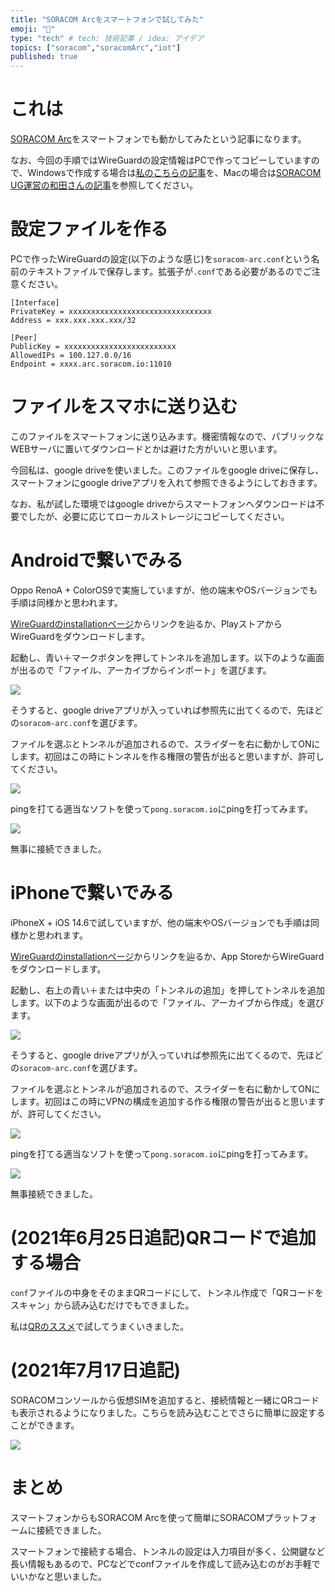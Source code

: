 ```yaml
---
title: "SORACOM Arcをスマートフォンで試してみた"
emoji: "📱"
type: "tech" # tech: 技術記事 / idea: アイデア
topics: ["soracom","soracomArc","iot"]
published: true
---
```


# これは

[SORACOM Arc](https://soracom.jp/services/arc/)をスマートフォンでも動かしてみたという記事になります。



なお、今回の手順ではWireGuardの設定情報はPCで作ってコピーしていますので、Windowsで作成する場合は[私のこちらの記事](https://zenn.dev/showm001/articles/2021-06-23-01)を、Macの場合は[SORACOM UG運営の和田さんの記事](https://qiita.com/keni_w/items/3c1bd01c846c430a8ae1)を参照してください。



# 設定ファイルを作る

PCで作ったWireGuardの設定(以下のような感じ)を`soracom-arc.conf`という名前のテキストファイルで保存します。拡張子が`.conf`である必要があるのでご注意ください。



```text
[Interface]
PrivateKey = xxxxxxxxxxxxxxxxxxxxxxxxxxxxxxxx
Address = xxx.xxx.xxx.xxx/32

[Peer]
PublicKey = xxxxxxxxxxxxxxxxxxxxxxxxx
AllowedIPs = 100.127.0.0/16
Endpoint = xxxx.arc.soracom.io:11010
```

# ファイルをスマホに送り込む

このファイルをスマートフォンに送り込みます。機密情報なので、パブリックなWEBサーバに置いてダウンロードとかは避けた方がいいと思います。

今回私は、google driveを使いました。このファイルをgoogle driveに保存し、スマートフォンにgoogle driveアプリを入れて参照できるようにしておきます。

なお、私が試した環境ではgoogle driveからスマートフォンへダウンロードは不要でしたが、必要に応じてローカルストレージにコピーしてください。

# Androidで繋いでみる

Oppo RenoA + ColorOS9で実施していますが、他の端末やOSバージョンでも手順は同様かと思われます。

[WireGuardのinstallationページ](https://www.wireguard.com/install/)からリンクを辿るか、PlayストアからWireGuardをダウンロードします。

起動し、青い＋マークボタンを押してトンネルを追加します。以下のような画面が出るので「ファイル、アーカイブからインポート」を選びます。

![](https://storage.googleapis.com/zenn-user-upload/ec6047d427354d5a0c361117.png)

そうすると、google driveアプリが入っていれば参照先に出てくるので、先ほどの`soracom-arc.conf`を選びます。

ファイルを選ぶとトンネルが追加されるので、スライダーを右に動かしてONにします。初回はこの時にトンネルを作る権限の警告が出ると思いますが、許可してください。

![](https://storage.googleapis.com/zenn-user-upload/c4fc5e237ceac7bcca60f209.png)

pingを打てる適当なソフトを使って`pong.soracom.io`にpingを打ってみます。

![](https://storage.googleapis.com/zenn-user-upload/2593b668cd588a56a15660c2.png)

無事に接続できました。

# iPhoneで繋いでみる

iPhoneX + iOS 14.6で試していますが、他の端末やOSバージョンでも手順は同様かと思われます。

[WireGuardのinstallationページ](https://www.wireguard.com/install/)からリンクを辿るか、App StoreからWireGuardをダウンロードします。

起動し、右上の青い＋または中央の「トンネルの追加」を押してトンネルを追加します。以下のような画面が出るので「ファイル、アーカイブから作成」を選びます。

![](https://storage.googleapis.com/zenn-user-upload/86d612e0b813c6d44582aece.png)

そうすると、google driveアプリが入っていれば参照先に出てくるので、先ほどの`soracom-arc.conf`を選びます。

ファイルを選ぶとトンネルが追加されるので、スライダーを右に動かしてONにします。初回はこの時にVPNの構成を追加する作る権限の警告が出ると思いますが、許可してください。

![](https://storage.googleapis.com/zenn-user-upload/c0101477366f5a3f34a811d8.png)

pingを打てる適当なソフトを使って`pong.soracom.io`にpingを打ってみます。

![](https://storage.googleapis.com/zenn-user-upload/45d7fbfe4b4429cdc1eb75c4.png)

無事接続できました。



# (2021年6月25日追記)QRコードで追加する場合

`conf`ファイルの中身をそのままQRコードにして、トンネル作成で「QRコードをスキャン」から読み込むだけでもできました。

私は[QRのススメ](https://qr.quel.jp/text.php)で試してうまくいきました。

# (2021年7月17日追記)

SORACOMコンソールから仮想SIMを追加すると、接続情報と一緒にQRコードも表示されるようになりました。こちらを読み込むことでさらに簡単に設定することができます。

![](https://storage.googleapis.com/zenn-user-upload/5e87c0eac4a7751a5e88bc56.png)


# まとめ

スマートフォンからもSORACOM Arcを使って簡単にSORACOMプラットフォームに接続できました。

スマートフォンで接続する場合、トンネルの設定は入力項目が多く、公開鍵など長い情報もあるので、PCなどでconfファイルを作成して読み込むのがお手軽でいいかなと思いました。

